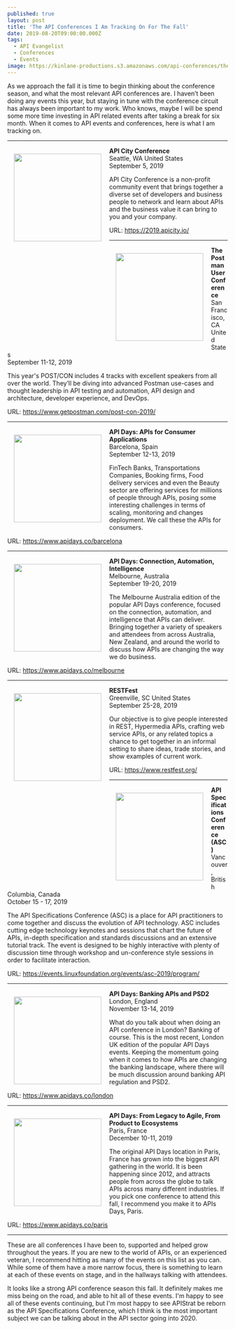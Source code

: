 ```yaml
---
published: true
layout: post
title: 'The API Conferences I Am Tracking On For The Fall'
date: 2019-08-20T09:00:00.000Z
tags:
  - API Evangelist
  - Conferences
  - Events
image: https://kinlane-productions.s3.amazonaws.com/api-conferences/the-postman-users-conference-2019.png
---
```

As we approach the fall it is time to begin thinking about the conference season, and what the most relevant API conferences are. I haven’t been doing any events this year, but staying in tune with the conference circuit has always been important to my work. Who knows, maybe I will be spend some more time investing in API related events after taking a break for six month. When it comes to API events and conferences, here is what I am tracking on.

<hr>

<img src="https://kinlane-productions.s3.amazonaws.com/api-conferences/api-city-conference-seattle-2019.png" align="left" width="200" style="padding: 15px;">
<strong>API City Conference</strong><br>
Seattle, WA United States<br>
September 5, 2019

API City Conference is a non-profit community event that brings together a diverse set of developers and business people to network and learn about APIs and the business value it can bring to you and your company.

URL: <a href="https://2019.apicity.io/">https://2019.apicity.io/</a>

<hr>

<img src="https://kinlane-productions.s3.amazonaws.com/api-conferences/the-postman-users-conference-2019.png" align="left" width="200" style="padding: 15px;">
<strong>The Postman User Conference</strong><br>
San Francisco, CA United States<br>
September 11-12, 2019<br>

This year's POST/CON includes 4 tracks with excellent speakers from all over the world. They’ll be diving into advanced Postman use-cases and thought leadership in API testing and automation, API design and architecture, developer experience, and DevOps.

URL: <a href="https://www.getpostman.com/post-con-2019/">https://www.getpostman.com/post-con-2019/</a>

<hr>

<img src="https://kinlane-productions.s3.amazonaws.com/api-conferences/api-days-barcelona-2019.png" align="left" width="200" style="padding: 15px;">
<strong>API Days: APIs for Consumer Applications</strong><br>
Barcelona, Spain<br>
September 12-13, 2019<br>

FinTech Banks, Transportations Companies, Booking firms, Food delivery services and even the Beauty sector are offering services for millions of people through APIs, posing some interesting challenges in terms of scaling, monitoring and changes deployment. We call these the APIs for consumers.

URL: <a href="https://www.apidays.co/barcelona">https://www.apidays.co/barcelona</a>

<hr>

<img src="https://kinlane-productions.s3.amazonaws.com/api-conferences/api-days-melbourne-2019.png" align="left" width="200" style="padding: 15px;">
<strong>API Days: Connection, Automation, Intelligence</strong><br>
Melbourne, Australia<br>
September 19-20, 2019<br>

The Melbourne Australia edition of the popular API Days conference, focused on the connection, automation, and intelligence that APIs can deliver. Bringing together a variety of speakers and attendees from across Australia, New Zealand, and around the world to discuss how APIs are changing the way we do business.

URL: <a href="https://www.apidays.co/melbourne">https://www.apidays.co/melbourne</a>

<hr>

<img src="https://kinlane-productions.s3.amazonaws.com/api-conferences/api-city-conference-seattle-2019.png" align="left" width="200" style="padding: 15px;">
<strong>RESTFest</strong><br>
Greenville, SC United States<br>
September 25-28, 2019<br>

Our objective is to give people interested in REST, Hypermedia APIs, crafting web service APIs, or any related topics a chance to get together in an informal setting to share ideas, trade stories, and show examples of current work.

URL: <a href="https://www.restfest.org/">https://www.restfest.org/</a>

<hr>

<img src="https://kinlane-productions.s3.amazonaws.com/api-conferences/api-specifications-conference.png" align="left" width="200" style="padding: 15px;">
<strong>API Specifications Conference (ASC)</strong><br>
Vancouver, British Columbia, Canada<br>
October 15 - 17, 2019<br>

The API Specifications Conference (ASC) is a place for API practitioners to come together and discuss the evolution of API technology. ASC includes cutting edge technology keynotes and sessions that chart the future of APIs, in-depth specification and standards discussions and an extensive tutorial track. The event is designed to be highly interactive with plenty of discussion time through workshop and un-conference style sessions in order to facilitate interaction.

URL: <a href="https://events.linuxfoundation.org/events/asc-2019/program/">https://events.linuxfoundation.org/events/asc-2019/program/</a>

<hr>

<img src="https://kinlane-productions.s3.amazonaws.com/api-conferences/api-days-london-2019.png" align="left" width="200" style="padding: 15px;">
<strong>API Days: Banking APIs and PSD2</strong><br>
London, England<br>
November 13-14, 2019<br>

What do you talk about when doing an API conference in London? Banking of course. This is the most recent, London UK edition of the popular API Days events. Keeping the momentum going when it comes to how APIs are changing the banking landscape, where there will be much discussion around banking API regulation and PSD2.

URL: <a href="https://www.apidays.co/london">https://www.apidays.co/london</a>

<hr>

<img src="https://kinlane-productions.s3.amazonaws.com/api-conferences/api-days-paris-2019.png" align="left" width="200" style="padding: 15px;">
<strong>API Days: From Legacy to Agile, From Product to Ecosystems</strong><br>
Paris, France<br>
December 10-11, 2019<br>

The original API Days location in Paris, France has grown into the biggest API gathering in the world. It is been happening since 2012, and attracts people from across the globe to talk APIs across many different industries. If you pick one conference to attend this fall, I recommend you make it to APIs Days, Paris.

URL: <a href="https://www.apidays.co/paris">https://www.apidays.co/paris</a>

<hr>

These are all conferences I have been to, supported and helped grow throughout the years. If you are new to the world of APIs, or an experienced veteran, I recommend hitting as many of the events on this list as you can. While some of them have a more narrow focus, there is something to learn at each of these events on stage, and in the hallways talking with attendees.

It looks like a strong API conference season this fall. It definitely makes me miss being on the road, and able to hit all of these events. I'm happy to see all of these events continuing, but I'm most happy to see APIStrat be reborn as the API Specifications Conference, which I think is the most important subject we can be talking about in the API sector going into 2020.
